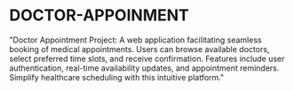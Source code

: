 # DOCTOR-APPOINMENT
"Doctor Appointment Project: A web application facilitating seamless booking of medical appointments. Users can browse available doctors, select preferred time slots, and receive confirmation. Features include user authentication, real-time availability updates, and appointment reminders. Simplify healthcare scheduling with this intuitive platform."
